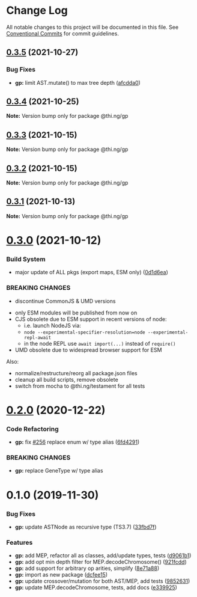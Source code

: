 # Change Log

All notable changes to this project will be documented in this file.
See [Conventional Commits](https://conventionalcommits.org) for commit guidelines.

## [0.3.5](https://github.com/thi-ng/umbrella/compare/@thi.ng/gp@0.3.4...@thi.ng/gp@0.3.5) (2021-10-27)


### Bug Fixes

* **gp:** limit AST.mutate() to max tree depth ([afcdda0](https://github.com/thi-ng/umbrella/commit/afcdda0e10bd7d824af68dd4e79ceb749d16181b))





## [0.3.4](https://github.com/thi-ng/umbrella/compare/@thi.ng/gp@0.3.3...@thi.ng/gp@0.3.4) (2021-10-25)

**Note:** Version bump only for package @thi.ng/gp





## [0.3.3](https://github.com/thi-ng/umbrella/compare/@thi.ng/gp@0.3.2...@thi.ng/gp@0.3.3) (2021-10-15)

**Note:** Version bump only for package @thi.ng/gp





## [0.3.2](https://github.com/thi-ng/umbrella/compare/@thi.ng/gp@0.3.1...@thi.ng/gp@0.3.2) (2021-10-15)

**Note:** Version bump only for package @thi.ng/gp





## [0.3.1](https://github.com/thi-ng/umbrella/compare/@thi.ng/gp@0.3.0...@thi.ng/gp@0.3.1) (2021-10-13)

**Note:** Version bump only for package @thi.ng/gp





# [0.3.0](https://github.com/thi-ng/umbrella/compare/@thi.ng/gp@0.2.30...@thi.ng/gp@0.3.0) (2021-10-12)


### Build System

* major update of ALL pkgs (export maps, ESM only) ([0d1d6ea](https://github.com/thi-ng/umbrella/commit/0d1d6ea9fab2a645d6c5f2bf2591459b939c09b6))


### BREAKING CHANGES

* discontinue CommonJS & UMD versions

- only ESM modules will be published from now on
- CJS obsolete due to ESM support in recent versions of node:
  - i.e. launch NodeJS via:
  - `node --experimental-specifier-resolution=node --experimental-repl-await`
  - in the node REPL use `await import(...)` instead of `require()`
- UMD obsolete due to widespread browser support for ESM

Also:
- normalize/restructure/reorg all package.json files
- cleanup all build scripts, remove obsolete
- switch from mocha to @thi.ng/testament for all tests






#  [0.2.0](https://github.com/thi-ng/umbrella/compare/@thi.ng/gp@0.1.35...@thi.ng/gp@0.2.0) (2020-12-22) 

###  Code Refactoring 

- **gp:** fix [#256](https://github.com/thi-ng/umbrella/issues/256) replace enum w/ type alias ([6fd4291](https://github.com/thi-ng/umbrella/commit/6fd4291eb2be4baae93b3f365478f73990e044b0)) 

###  BREAKING CHANGES 

- **gp:** replace GeneType w/ type alias 

#  0.1.0 (2019-11-30) 

###  Bug Fixes 

- **gp:** update ASTNode as recursive type (TS3.7) ([33fbd7f](https://github.com/thi-ng/umbrella/commit/33fbd7f152df370270690e5b1381a86f647f9b6b)) 

###  Features 

- **gp:** add MEP, refactor all as classes, add/update types, tests ([d9061b1](https://github.com/thi-ng/umbrella/commit/d9061b17a6aa89f690a0c97c12825c077f45e38b)) 
- **gp:** add opt min depth filter for MEP.decodeChromosome() ([921fcdd](https://github.com/thi-ng/umbrella/commit/921fcdd4e1c1919e4539c033df591782b63cff0a)) 
- **gp:** add support for arbitrary op arities, simplify ([8e71a88](https://github.com/thi-ng/umbrella/commit/8e71a88fb7b1ca36e7b89b5f2923a198c974c575)) 
- **gp:** import as new package ([dcfee15](https://github.com/thi-ng/umbrella/commit/dcfee156c8b196c6c4a4f2b5f0f7986e19bacee8)) 
- **gp:** update crossover/mutation for both AST/MEP, add tests ([9852631](https://github.com/thi-ng/umbrella/commit/9852631e227d9704c41f9dbe8a6b2cce10bd8fa9)) 
- **gp:** update MEP.decodeChromosome, tests, add docs ([e339925](https://github.com/thi-ng/umbrella/commit/e339925bc1fcbf2f7787e6453d2e29922adb3836))
